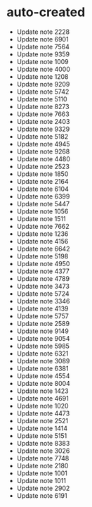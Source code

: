 # auto-created
- Update note 2228
- Update note 6901
- Update note 7564
- Update note 9359
- Update note 1009
- Update note 4000
- Update note 1208
- Update note 9209
- Update note 5742
- Update note 5110
- Update note 8273
- Update note 7663
- Update note 2403
- Update note 9329
- Update note 5182
- Update note 4945
- Update note 9268
- Update note 4480
- Update note 2523
- Update note 1850
- Update note 2164
- Update note 6104
- Update note 6399
- Update note 5447
- Update note 1056
- Update note 1511
- Update note 7662
- Update note 1236
- Update note 4156
- Update note 6642
- Update note 5198
- Update note 4950
- Update note 4377
- Update note 4789
- Update note 3473
- Update note 5724
- Update note 3346
- Update note 4139
- Update note 5757
- Update note 2589
- Update note 9149
- Update note 9054
- Update note 5985
- Update note 6321
- Update note 3089
- Update note 6381
- Update note 4554
- Update note 8004
- Update note 1423
- Update note 4691
- Update note 1020
- Update note 4473
- Update note 2521
- Update note 1414
- Update note 5151
- Update note 8383
- Update note 3026
- Update note 7748
- Update note 2180
- Update note 1001
- Update note 1011
- Update note 2902
- Update note 6191
